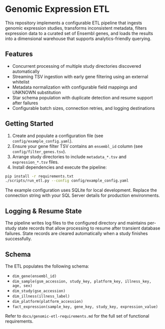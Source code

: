 # Genomic Expression ETL

This repository implements a configurable ETL pipeline that ingests genomic expression
studies, transforms inconsistent metadata, filters expression data to a curated set of
Ensembl genes, and loads the results into a dimensional warehouse that supports
analytics-friendly querying.

## Features

- Concurrent processing of multiple study directories discovered automatically
- Streaming TSV ingestion with early gene filtering using an external whitelist
- Metadata normalization with configurable field mappings and UNKNOWN substitution
- Star schema population with duplicate detection and resume support after failures
- Configurable batch sizes, connection retries, and logging destinations

## Getting Started

1. Create and populate a configuration file (see `config/example_config.yaml`).
2. Ensure your gene filter TSV contains an `ensembl_id` column (see `config/filter_genes.tsv`).
3. Arrange study directories to include `metadata_*.tsv` and `expression_*.tsv` files.
4. Install dependencies and execute the pipeline:

```bash
pip install -r requirements.txt
./scripts/run_etl.py --config config/example_config.yaml
```

The example configuration uses SQLite for local development. Replace the connection
string with your SQL Server details for production environments.

## Logging & Resume State

The pipeline writes log files to the configured directory and maintains per-study state
records that allow processing to resume after transient database failures. State records
are cleared automatically when a study finishes successfully.

## Schema

The ETL populates the following schema:

- `dim_gene(ensembl_id)`
- `dim_sample(gsm_accession, study_key, platform_key, illness_key, age, sex)`
- `dim_study(gse_accession)`
- `dim_illness(illness_label)`
- `dim_platform(platform_accession)`
- `fact_expression(sample_key, gene_key, study_key, expression_value)`

Refer to `docs/genomic-etl-requirements.md` for the full set of functional requirements.
